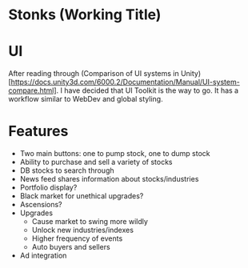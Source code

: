 # Stonks (Working Title)

# UI

After reading through (Comparison of UI systems in Unity)[https://docs.unity3d.com/6000.2/Documentation/Manual/UI-system-compare.html]. I have decided that UI Toolkit is the way to go. It has a workflow similar to WebDev and global styling.

# Features

- Two main buttons: one to pump stock, one to dump stock
- Ability to purchase and sell a variety of stocks
- DB stocks to search through
- News feed shares information about stocks/industries
- Portfolio display?
- Black market for unethical upgrades?
- Ascensions?
- Upgrades
  - Cause market to swing more wildly
  - Unlock new industries/indexes
  - Higher frequency of events
  - Auto buyers and sellers
- Ad integration

